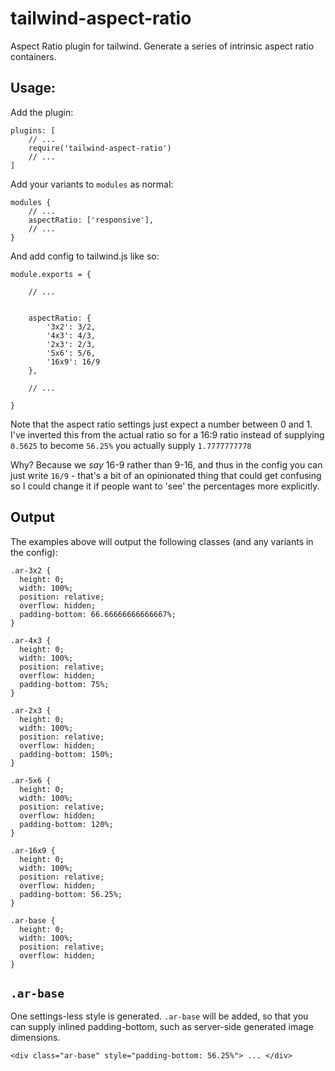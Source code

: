 # tailwind-aspect-ratio

Aspect Ratio plugin for tailwind. Generate a series of intrinsic aspect ratio containers. 

## Usage:

Add the plugin:

```
plugins: [
	// ...
    require('tailwind-aspect-ratio')
    // ...
]
```


Add your variants to `modules` as normal:

```
modules { 
	// ...
	aspectRatio: ['responsive'],
	// ...
}
```

And add config to tailwind.js like so:

```
module.exports = {

	// ...

	
	aspectRatio: {
		'3x2': 3/2,
		'4x3': 4/3,
		'2x3': 2/3,
		'5x6': 5/6,
		'16x9': 16/9
	},

	// ...

}
```

Note that the aspect ratio settings just expect a number between 0 and 1. I've inverted this from the actual ratio so for a 16:9 ratio instead of supplying `0.5625` to become `56.25%` you actually supply `1.7777777778`

Why? Because we _say_ 16-9 rather than 9-16, and thus in the config you can just write `16/9` - that's a bit of an opinionated thing that could get confusing so I could change it if people want to 'see' the percentages more explicitly. 

## Output

The examples above will output the following classes (and any variants in the config):


```
.ar-3x2 {
  height: 0;
  width: 100%;
  position: relative;
  overflow: hidden;
  padding-bottom: 66.66666666666667%;
}

.ar-4x3 {
  height: 0;
  width: 100%;
  position: relative;
  overflow: hidden;
  padding-bottom: 75%;
}

.ar-2x3 {
  height: 0;
  width: 100%;
  position: relative;
  overflow: hidden;
  padding-bottom: 150%;
}

.ar-5x6 {
  height: 0;
  width: 100%;
  position: relative;
  overflow: hidden;
  padding-bottom: 120%;
}

.ar-16x9 {
  height: 0;
  width: 100%;
  position: relative;
  overflow: hidden;
  padding-bottom: 56.25%;
}

.ar-base {
  height: 0;
  width: 100%;
  position: relative;
  overflow: hidden;
}
```


## `.ar-base`

One settings-less style is generated. `.ar-base` will be added, so that you can supply inlined padding-bottom, such as server-side generated image dimensions.


```
<div class="ar-base" style="padding-bottom: 56.25%"> ... </div>
```